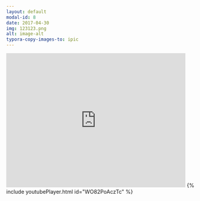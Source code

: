 ```yaml
---
layout: default
modal-id: 8
date: 2017-04-30
img: 123123.png
alt: image-alt
typora-copy-images-to: ipic
---
```


<iframe width="480" height="360" src="http://www.youtube.com/embed/WO82PoAczTc" frameborder="0"> </iframe>
{% include youtubePlayer.html id="WO82PoAczTc" %}